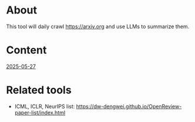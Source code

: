 # About
This tool will daily crawl https://arxiv.org and use LLMs to summarize them.

# Content
[2025-05-27](data/2025-05-27.md)

# Related tools
- ICML, ICLR, NeurIPS list: https://dw-dengwei.github.io/OpenReview-paper-list/index.html
